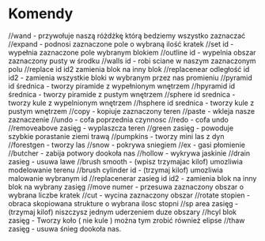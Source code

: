 # Komendy
//wand - przywołuje naszą różdżkę którą bedziemy wszystko zaznaczać   //expand - podnosi zaznaczone pole o wybraną ilość kratek   //set id - wypełnia zaznaczone pole wybranym blokiem   //outline id - wypelnia obszar zaznaczony pusty w środku   //walls id - robi sciane w naszym zaznaczonym polu   //replace id id2 zamienia blok na inny blok   //replacenear odległość id id2 - zamienia wszystkie bloki w wybranym przez nas promieniu   //pyramid id średnica - tworzy piramide z wypełnionym wnętrzem    //hpyramid id średnica - tworzy piramide z pustym wnętrzem   //sphere id srednica - tworzy kule z wypelnionym wnętrzem   //hsphere id srednica - tworzy kule z pustym wnętrzem   //copy - kopiuje zaznaczony teren   //paste - wkleja nasze zaznaczenie   //undo - cofa poprzednia czynnosc   //redo - cofa undo   //removeabove zasięg - wyplaszcza teren   //green zasięg - powoduje szybkie porastanie ziemi trawą   //pumpkins - tworzy mini las z dyn   //forestgen - tworzy las   //snow - pokrywa sniegiem   //ex - gasi płomienie   //butcher - zabija potwory dookoła nas   //hollow - wykrywa jaskinie   //drain zasieg - usuwa lawe  //brush smooth - (wpisz trzymajac kilof) umozliwia modelowanie terenu   //brush cylinder id - (trzymaj kilof) umozliwia malowanie wybranym id   //replacenerar zasieg id id2 - zamienia blok na inny blok na wybrany zasięg   //move numer - przesuwa zaznaczony obszar o wybrana liczbe kratek   //cut - wycina zaznaczony obszar   //rotate stopien - obraca skopiowana strukture o wybrana ilosc stopni   //sp area zasięg - (trzymaj kilof) niszczysz jednym uderzeniem duze obszary   //hcyl blok zasięg - Tworzy koło ( nie kule ) można tym zrobić również elipse  //thaw zasięg - usuwa śnieg dookoła nas.  
